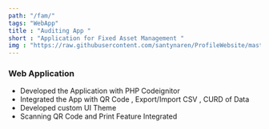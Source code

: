 ```yaml
---
path: "/fam/"
tags: "WebApp"
title : "Auditing App "
short : "Application for Fixed Asset Management "
img : "https://raw.githubusercontent.com/santynaren/ProfileWebsite/master/fam.png"
---
```


### Web Application #

* Developed the Application with PHP Codeignitor
* Integrated the App with QR Code , Export/Import CSV , CURD of Data
* Developed custom UI Theme
* Scanning QR Code and Print Feature Integrated